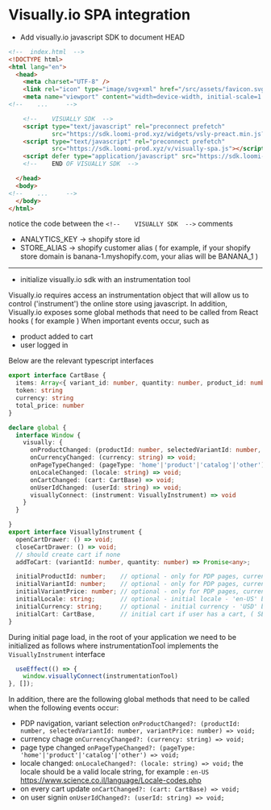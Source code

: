 # Visually.io SPA integration


- Add visually.io javascript SDK to document HEAD

```html
<!--  index.html  -->
<!DOCTYPE html>
<html lang="en">
  <head>
    <meta charset="UTF-8" />
    <link rel="icon" type="image/svg+xml" href="/src/assets/favicon.svg" />
    <meta name="viewport" content="width=device-width, initial-scale=1.0" />
<!--    ...     -->

    <!--    VISUALLY SDK  -->
    <script type="text/javascript" rel="preconnect prefetch"
            src="https://sdk.loomi-prod.xyz/widgets/vsly-preact.min.js?k=ANALYTICS_KEY&e=2&s=STORE_ALIAS"></script>
    <script type="text/javascript" rel="preconnect prefetch"
            src="https://sdk.loomi-prod.xyz/v/visually-spa.js"></script>
    <script defer type="application/javascript" src="https://sdk.loomi-prod.xyz/v/visually-a-spa.js"></script>
    <!--    END OF VISUALLY SDK  -->

  </head>
  <body>
<!--    ...     -->
  </body>
</html>
```

notice the code between the `<!--    VISUALLY SDK  -->` comments

- ANALYTICS_KEY -> shopify store id
- STORE_ALIAS -> shopify customer alias ( for example, if your shopify store domain is banana-1.myshopify.com, your alias will be BANANA_1 )

---

- initialize visually.io sdk with an instrumentation tool

Visually.io requires access an instrumentation object that will allow us to control ('instrument') the online store using javascript.
In addition, Visually.io exposes some global methods that need to be called from React hooks ( for example )
When important events occur, such as 
- product added to cart
- user logged in


Below are the relevant typescript interfaces

```typescript
export interface CartBase {
  items: Array<{ variant_id: number, quantity: number, product_id: number, price: number }>
  token: string
  currency: string
  total_price: number
}

declare global {
  interface Window {
    visually: {
      onProductChanged: (productId: number, selectedVariantId: number, variantPrice: number) => void;
      onCurrencyChanged: (currency: string) => void;
      onPageTypeChanged: (pageType: 'home'|'product'|'catalog'|'other') => void;
      onLocaleChanged: (locale: string) => void;
      onCartChanged: (cart: CartBase) => void;
      onUserIdChanged: (userId: string) => void;
      visuallyConnect: (instrument: VisuallyInstrument) => void
    }
  }

}
export interface VisuallyInstrument {
  openCartDrawer: () => void;
  closeCartDrawer: () => void;
  // should create cart if none
  addToCart: (variantId: number, quantity: number) => Promise<any>;

  initialProductId: number;    // optional - only for PDP pages, current product id
  initialVariantId: number;    // optional - only for PDP pages, current variant id
  initialVariantPrice: number; // optional - only for PDP pages, current variant price
  initialLocale: string;       // optional - initial locale - 'en-US' by default
  initialCurrency: string;     // optional - initial currency - 'USD' by default
  initialCart: CartBase,       // initial cart if user has a cart, ( SEE CartBase interface )
}
```


During initial page load, in the root of your application
we need to be initialized as follows
where instrumentationTool implements the `VisuallyInstrument` interface

```typescript
  useEffect(() => {
    window.visuallyConnect(instrumentationTool)
}, []);
```


In addition, there are the following global methods that need to be called when the following events occur:
- PDP navigation, variant selection
`onProductChanged?: (productId: number, selectedVariantId: number, variantPrice: number) => void;`
- currency chage
`onCurrencyChanged?: (currency: string) => void;`
- page type changed 
`onPageTypeChanged?: (pageType: 'home'|'product'|'catalog'|'other') => void;`
- locale changed:
`onLocaleChanged?: (locale: string) => void;`
the locale should be a valid locale string, for example : `en-US`
https://www.science.co.il/language/Locale-codes.php
- on every cart update
`onCartChanged?: (cart: CartBase) => void;`
- on user signin
`onUserIdChanged?: (userId: string) => void;`